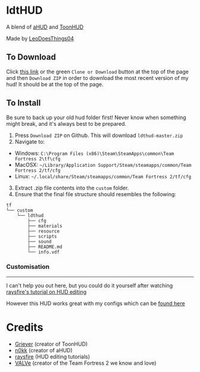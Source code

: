 # ldtHUD
A blend of [aHUD](https://github.com/n0kk/ahud) and [ToonHUD](https://toonhud.com/)

Made by [LeoDoesThings04](https://leodoesthings.weebly.com/)


## To Download

Click [this link](https://github.com/LeoDoesThings/ldthud/archive/master.zip) or the green `Clone or Download` button at the top of the page and then `Download ZIP` in order to download the most recent version of my hud! It should be at the top of the page. 

## To Install

Be sure to back up your old hud folder first! Never know when something might break, and it's always best to be prepared.

1. Press `Download ZIP` on Github. This will download `ldthud-master.zip`
2. Navigate to:
* Windows: `C:\Program Files (x86)\Steam\SteamApps\common\Team Fortress 2\tf\cfg`
* MacOSX:  `~/Library/Application Support/Steam/steamapps/common/Team Fortress 2/tf/cfg`
* Linux:   `~/.local/share/Steam/steamapps/common/Team Fortress 2/tf/cfg`
3. Extract .zip file contents into the `custom` folder.
4. Ensure that the final file structure should resembles the following:
```
tf
└── custom
    └── ldthud
        ├── cfg
        ├── materials
        ├── resource
        ├── scripts
        ├── sound
        ├── README.md
        └── info.vdf
```

### Customisation
--------

I can't help you out here, but you could do it yourself after watching [raysfire's tutorial on HUD editing](https://www.youtube.com/watch?v=-JkF5lPvXk0&list=PL5eNrB8RrXXuV3P1nv6NnwF-tCL_KnJIs)

However this HUD works great with my configs which can be <a href="https://github.com/LeoDoesThings/cfg">found here</a>

# Credits

* [Griever](https://steamcommunity.com/id/griiver/) (creator of ToonHUD)
* [n0kk](https://github.com/n0kk) (creator of aHUD)
* [raysfire](https://www.youtube.com/channel/UCG6wSbGRHOzK6RevHMy0-4g) (HUD editing tutorials)
* [VALVe](https://www.valvesoftware.com/en/) (creator of the Team Fortress 2 we know and love)
